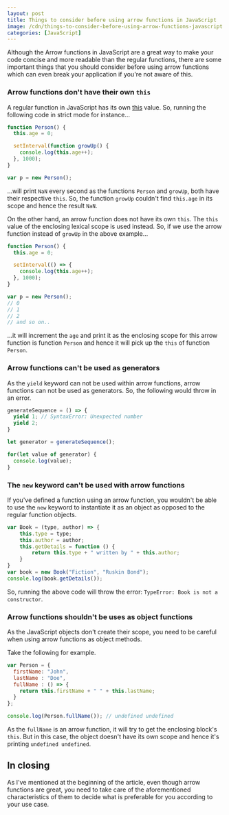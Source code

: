 ```yaml
---
layout: post
title: Things to consider before using arrow functions in JavaScript
image: /cdn/things-to-consider-before-using-arrow-functions-javascript.png
categories: [JavaScript]
---
```


Although the Arrow functions in JavaScript are a great way to make your code concise and more readable than the regular functions, there are some important things that you should consider before using arrow functions which can even break your application if you're not aware of this.

### Arrow functions don't have their own `this`

A regular function in JavaScript has its own [this](https://developer.mozilla.org/en-US/docs/Web/JavaScript/Reference/Operators/this) value. So, running the following code in strict mode for instance...

```js
function Person() {
  this.age = 0;

  setInterval(function growUp() {
    console.log(this.age++);
  }, 1000);
}

var p = new Person();
```

...will print `NaN` every second as the functions `Person` and `growUp`, both have their respective `this`. So, the function `growUp` couldn't find `this.age` in its scope and hence the result `NaN`.

On the other hand, an arrow function does not have its own `this`. The `this` value of the enclosing lexical scope is used instead. So, if we use the arrow function instead of `growUp` in the above example...

```js
function Person() {
  this.age = 0;

  setInterval(() => {
    console.log(this.age++);
  }, 1000);
}

var p = new Person();
// 0
// 1
// 2
// and so on..
```

...it will increment the `age` and print it as the enclosing scope for this arrow function is function `Person` and hence it will pick up the `this` of function `Person`.

### Arrow functions can't be used as generators

As the `yield` keyword can not be used within arrow functions, arrow functions can not be used as generators. So, the following would throw in an error.

```js
generateSequence = () => {
  yield 1; // SyntaxError: Unexpected number
  yield 2;
}

let generator = generateSequence();

for(let value of generator) {
  console.log(value); 
}
```

### The `new` keyword can't be used with arrow functions

If you've defined a function using an arrow function, you wouldn't be able to use the `new` keyword to instantiate it as an object as opposed to the regular function objects.

```js
var Book = (type, author) => {
    this.type = type;
    this.author = author;
    this.getDetails = function () {
        return this.type + " written by " + this.author;
    }
}
var book = new Book("Fiction", "Ruskin Bond");
console.log(book.getDetails());
```

So, running the above code will throw the error: `TypeError: Book is not a constructor`.

### Arrow functions shouldn't be uses as object functions

As the JavaScript objects don't create their scope, you need to be careful when using arrow functions as object methods.

Take the following for example.

```js
var Person = {
  firstName: "John",
  lastName : "Doe",
  fullName : () => {
    return this.firstName + " " + this.lastName;
  }
};

console.log(Person.fullName()); // undefined undefined
```

As the `fullName` is an arrow function, it will try to get the enclosing block's `this`. But in this case, the object doesn't have its own scope and hence it's printing `undefined undefined`.

## In closing

As I've mentioned at the beginning of the article, even though arrow functions are great, you need to take care of the aforementioned characteristics of them to decide what is preferable for you according to your use case.